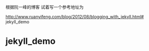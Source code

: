 根据阮一峰的博客 试着写一个参考地址为

http://www.ruanyifeng.com/blog/2012/08/blogging_with_jekyll.html# jekyll_demo
# jekyll_demo
